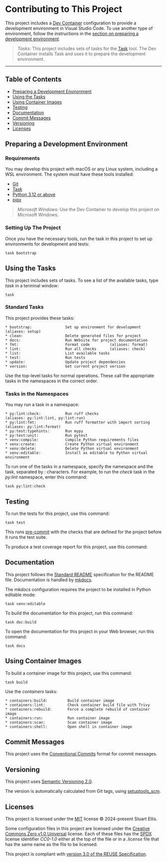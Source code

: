 <!--
SPDX-FileCopyrightText: 2024-present Stuart Ellis <stuart@stuartellis.name>

SPDX-License-Identifier: MIT
-->

# Contributing to This Project

This project includes a [Dev Container](https://code.visualstudio.com/docs/devcontainers/containers) configuration to provide a development environment in Visual Studio Code. To use another type of environment, follow the instructions in the [section on preparing a development environment](#preparing-a-development-environment).

> *Tasks:* This project includes sets of tasks for the [Task](https://taskfile.dev/) tool. The Dev Container installs Task and uses it to prepare the development environment.

---

## Table of Contents

- [Preparing a Development Environment](#preparing-a-development-environment)
- [Using the Tasks](#using-the-tasks)
- [Using Container Images](#using-container-images)
- [Testing](#testing)
- [Documentation](#documentation)
- [Commit Messages](#commit-messages)
- [Versioning](#versioning)
- [Licenses](#licenses)

## Preparing a Development Environment

### Requirements

You may develop this project with macOS or any Linux system, including a WSL environment. The system must have these tools installed:

- [Git](https://www.git-scm.com/)
- [Task](https://taskfile.dev/)
- [Python 3.12 or above](https://www.python.org/)
- [pipx](https://pipx.pypa.io/)

> *Microsoft Windows:* Use the Dev Container to develop this project on Microsoft Windows.

### Setting Up The Project

Once you have the necessary tools, run the task in this project to set up environments for development and tests:

```shell
task bootstrap
```

## Using the Tasks

This project includes sets of tasks. To see a list of the available tasks, type *task* in a terminal window:

```shell
task
```

### Standard Tasks

This project provides these tasks:

```shell
* bootstrap:               Set up environment for development      (aliases: setup)
* clean:                   Delete generated files for project
* docs:                    Run Website for project documentation
* fmt:                     Format code         (aliases: format)
* lint:                    Run all checks      (aliases: check)
* list:                    List available tasks
* test:                    Run tests
* update:                  Update project dependencies
* version:                 Get current project version
```

Use the top-level tasks for normal operations. These call the appropriate tasks in the namespaces in the correct order.

### Tasks in the Namespaces

You may run a task in a namespace:

```shell
* py:lint:check:           Run ruff checks                             (aliases: py:lint:lint, py:lint:run)
* py:lint:fmt:             Run ruff formatter with import sorting      (aliases: py:lint:format)
* py:test:typehints:       Run mypy
* py:test:unit:            Run pytest
* venv:compile:            Compile Python requirements files
* venv:create:             Create Python virtual environment
* venv:delete:             Delete Python virtual environment
* venv:editable:           Install as editable to Python virtual environment
```

To run one of the tasks in a namespace, specify the namespace and the task, separated by *:* characters. For example, to run the *check* task in the *py:lint* namespace, enter this command:

```shell
task py:lint:check
```

## Testing

To run the tests for this project, use this command:

```shell
task test
```

This runs [pre-commit](https://pre-commit.com/) with the checks that are defined for the project before it runs the test suite.

To produce a test coverage report for this project, use this command:

## Documentation

This project follows the [Standard README](https://github.com/RichardLitt/standard-readme) specification for the README file. Documentation is handled by [mkdocs](https://www.mkdocs.org).

The *mkdocs* configuration requires the project to be installed in Python editable mode:

```shell
task venv:editable
```

To build the documentation for this project, run this command:

```shell
task doc:build
```

To open the documentation for this project in your Web browser, run this command:

```shell
task docs
```

## Using Container Images

To build a container image for this project, use this command:

```shell
task build
```

Use the *containers* tasks:

```shell
* containers:build:         Build container image
* containers:lint:          Check container build file with Trivy
* containers:rebuild:       Force a complete rebuild of container image
* containers:run:           Run container image
* containers:scan:          Scan container image
* containers:shell:         Open shell in container image
```

## Commit Messages

This project uses the [Conventional Commits](https://www.conventionalcommits.org/en/v1.0.0/) format for commit messages.

## Versioning

This project uses [Semantic Versioning 2.0](https://semver.org/spec/v2.0.0.html).

The version is automatically calculated from Git tags, using [setuptools_scm](https://setuptools-scm.readthedocs.io).

## Licenses

This project is licensed under the [MIT](https://spdx.org/licenses/MIT.html) license © 2024-present Stuart Ellis.

Some configuration files in this project are licensed under the [Creative Commons Zero v1.0 Universal](https://creativecommons.org/publicdomain/zero/1.0/) license. Each of these files has the [SPDX](https://spdx.dev) license identifier *CC0-1.0* either at the top of the file or in a *.license* file that has the same name as the file to be licensed.

This project is compliant with [version 3.0 of the REUSE Specification](https://reuse.software/spec/).
